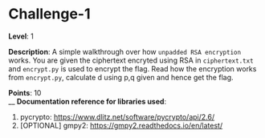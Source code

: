 # Challenge-1
  
**Level**: 1  
  
**Description**: A simple walkthrough over how `unpadded RSA encryption` works. You are given the ciphertext encryted using RSA in `ciphertext.txt` and `encrypt.py` is used to encrypt the flag. Read how the encryption works from `encrypt.py`, calculate d using p,q given and hence get the flag.  
  
**Points**: 10  
__
**Documentation reference for libraries used**:
1. pycrypto: https://www.dlitz.net/software/pycrypto/api/2.6/
2. [OPTIONAL] gmpy2: https://gmpy2.readthedocs.io/en/latest/